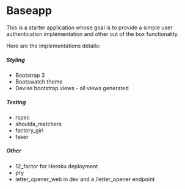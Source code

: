 # Baseapp

This is a starter application whose goal is to provide a simple user authentication implementation and other out of the box functionality.

Here are the implementations details:

##### Styling
- Bootstrap 3
- Bootswatch theme
- Devise bootstrap views - all views generated

##### Testing
- rspec
- shoulda_matchers
- factory_girl
- faker

##### Other
- 12_factor for Heroku deployment
- pry
- letter_opener_web in dev and a /letter_opener endpoint



